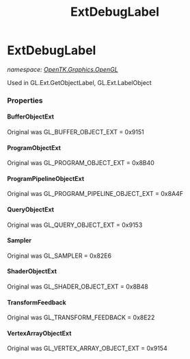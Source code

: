 ﻿---
title: ExtDebugLabel
---

# ExtDebugLabel
_namespace: [OpenTK.Graphics.OpenGL](N-OpenTK.Graphics.OpenGL.html)_

Used in GL.Ext.GetObjectLabel, GL.Ext.LabelObject



### Properties

#### BufferObjectExt
Original was GL_BUFFER_OBJECT_EXT = 0x9151
#### ProgramObjectExt
Original was GL_PROGRAM_OBJECT_EXT = 0x8B40
#### ProgramPipelineObjectExt
Original was GL_PROGRAM_PIPELINE_OBJECT_EXT = 0x8A4F
#### QueryObjectExt
Original was GL_QUERY_OBJECT_EXT = 0x9153
#### Sampler
Original was GL_SAMPLER = 0x82E6
#### ShaderObjectExt
Original was GL_SHADER_OBJECT_EXT = 0x8B48
#### TransformFeedback
Original was GL_TRANSFORM_FEEDBACK = 0x8E22
#### VertexArrayObjectExt
Original was GL_VERTEX_ARRAY_OBJECT_EXT = 0x9154

